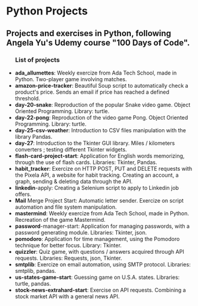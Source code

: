 # <h1>Python Projects</h1>

<h2>Projects and exercises in Python, following Angela Yu's Udemy course "100 Days of Code".</h2>

<ul> <h3>List of projects</h3>
  
  <li><b>ada_allumettes</b>: Weekly exercize from Ada Tech School, made in Python. Two-player game involving matches.</li>
  <li><b>amazon-price-tracker</b>: Beautiful Soup script to automatically check a product's price. Sends an email if price has reached a defined threshold.</li>
  <li><b>day-20-snake</b>: Reproduction of the popular Snake video game. Object Oriented Programming. Library: turtle.</li>
  <li><b>day-22-pong</b>: Reproduction of the video game Pong. Object Oriented Programming. Library: turtle.</li>
  <li><b>day-25-csv-weather</b>: Introduction to CSV files manipulation with the library Pandas. </li>
  <li><b>day-27</b>: Introduction to the Tkinter GUI library. Miles / kilometers converters ; testing different Tkinter widgets.</li>
  <li><b>flash-card-project-start</b>: Application for English words memorizing, through the use of flash cards. Libraries: Tkinter, Pandas.</li>
  <li><b>habit_tracker</b>: Exercize on HTTP POST, PUT and DELETE requests with the Pixela API, a website for habit tracking. Creating an account, a graph, sending & deleting data through the API.</li>
  <li><b>linkedin</b>-apply: Creating a Selenium script to apply to Linkedin job offers. </li>
  <li><b>Mail</b> Merge Project Start: Automatic letter sender. Exercize on script automation and file system manipulation.</li> 
  <li><b>mastermind</b>: Weekly exercize from Ada Tech School, made in Python. Recreation of the game Mastermind.</li>
  <li><b>password</b>-manager-start: Application for managing passwords, with a password generating module. Libraries: Tkinter, json.</li>
  <li><b>pomodoro</b>: Application for time management, using the Pomodoro technique for better focus. Library: Tkinter.</li>
  <li><b>quizzler</b>: Quiz game, with questions / answers acquired through API requests. Libraries: Requests, json, Tkinter.</li>
  <li><b>smtplib</b>: Exercize on email automation, using SMTP protocol. Libraries: smtplib, pandas.</li>
  <li><b>us-states-game-start</b>: Guessing game on U.S.A. states. Libraries: turtle, pandas.</li>
  <li><b>stock-news-extrahard-start</b>: Exercise on API requests. Combining a stock market API with a general news API.</li>
</ul>

